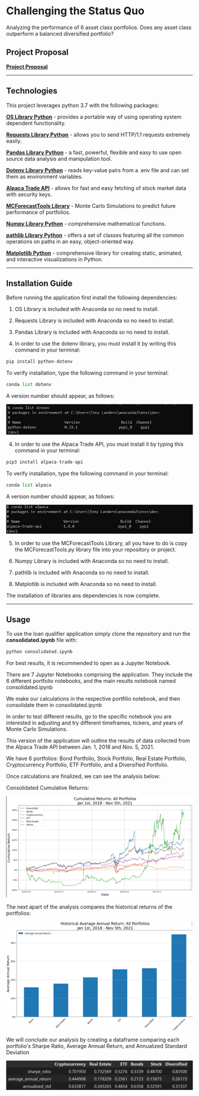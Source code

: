 # Challenging the Status Quo
Analyzing the performance of 6 asset class portfolios. Does any asset class outperform a balanced diversified portfolio?

## Project Proposal

**[Project Proposal](proposal.txt)**

---

## Technologies

This project leverages python 3.7 with the following packages:

**[OS Library Python](https://docs.python.org/3/library/os.html)** - provides a portable way of using operating system dependent functionality.<br>

**[Requests Library Python](https://pypi.org/project/requests/)** - allows you to send HTTP/1.1 requests extremely easily.<br>

**[Pandas Library Python](https://pandas.pydata.org/)** - a fast, powerful, flexible and easy to use open source data analysis and manipulation tool.<br>

**[Dotenv Library Python](https://pypi.org/project/python-dotenv/)** - reads key-value pairs from a .env file and can set them as environment variables.<br>

**[Alpaca Trade API](https://alpaca.markets/docs/)** - allows for fast and easy fetching of stock market data with security keys.<br>

**[MCForecastTools Library](MCForecastTools.py)** - Monte Carlo Simulations to predict future performance of portfolios.<br>

**[Numpy Library Python](https://numpy.org/)** -  comprehensive mathematical functions.<br>

**[pathlib Library Python](https://pathlib.readthedocs.io/en/pep428/)** - offers a set of classes featuring all the common operations on paths in an easy, object-oriented way.

**[Matplotlib Python](https://matplotlib.org/)** - comprehensive library for creating static, animated, and interactive visualizations in Python.

---

## Installation Guide

Before running the application first install the following dependencies:

1) OS Library is included with Anaconda so no need to install.<br>

2) Requests Library is included with Anaconda so no need to install.<br>

3) Pandas Library is included with Anaconda so no need to install.<br>

4) In order to use the dotenv library, you must install it by writing this command in your terminal:

```python
pip install python-dotenv
```

To verify installation, type the following command in your terminal:

```python
conda list dotenv
```

A version number should appear, as follows:

![dotenv library version](conda_list_dotenv.png)

4) In order to use the Alpaca Trade API, you must install it by typing this command in your terminal:

```python
pip3 install alpaca-trade-api
```

To verify installation, type the following command in your terminal:

```python
conda list alpaca
```

A version number should appear, as follows:

![alpaca api version](conda_list_alpaca.png)

5) In order to use the MCForecastTools Library, all you have to do is copy the MCForecastTools.py library file into your repository or project.

6) Numpy Library is included with Anaconda so no need to install.<br>

7) pathlib is included with Anaconda so no need to install.<br>

8) Matplotlib is included with Anaconda so no need to install.<br>

The installation of libraries ans dependencies is now complete.

---

## Usage

To use the loan qualifier application simply clone the repository and run the **consolidated.ipynb** file with:

```python
python consolidated.ipynb
```

For best results, it is recommended to open as a Jupyter Notebook.

There are 7 Jupyter Notebooks comprising the application. They include the 6 different portfolio notebooks, and the main results notebook named consolidated.ipynb

We make our calculations in the respective portfilio notebook, and then consolidate them in consolidated.ipynb

In order to test different results, go to the specific notebook you are interested in adjusting and try different timeframes, tickers, and years of Monte Carlo Simulations. 

This version of the application will outline the results of data collected from the Alpaca Trade API between Jan. 1, 2018 and Nov. 5, 2021. 

We have 6 portfolios: Bond Portfolio, Stock Portfolio, Real Estate Portfolio, Cryptocurrency Portfolio, ETF Portfolio, and a Diversified Portfolio.

Once calculations are finalized, we can see the analysis below:

Consolidated Cumulative Returns:

![Consolidated Cumulative Returns](consolidated_cumulative_returns.png)

The next apart of the analysis compares the historical returns of the portfolios:

![Consolidated Annual Returns](consolidated_annual_returns.png)

We will conclude our analysis by creating a dataframe comparing each portfolio's Sharpe Ratio, Average Annual Return, and Annualized Standard Deviation

![Comparison Dataframe](comparison_dataframe.png)

